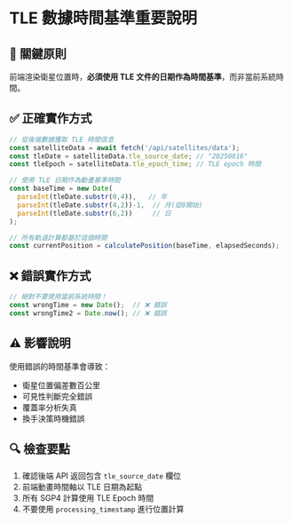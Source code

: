 # TLE 數據時間基準重要說明

## 🚨 關鍵原則
前端渲染衛星位置時，**必須使用 TLE 文件的日期作為時間基準**，而非當前系統時間。

## ✅ 正確實作方式
```javascript
// 從後端數據獲取 TLE 時間信息
const satelliteData = await fetch('/api/satellites/data');
const tleDate = satelliteData.tle_source_date; // "20250816"
const tleEpoch = satelliteData.tle_epoch_time; // TLE epoch 時間

// 使用 TLE 日期作為動畫基準時間
const baseTime = new Date(
  parseInt(tleDate.substr(0,4)),   // 年
  parseInt(tleDate.substr(4,2))-1,  // 月(從0開始)
  parseInt(tleDate.substr(6,2))     // 日
);

// 所有軌道計算都基於這個時間
const currentPosition = calculatePosition(baseTime, elapsedSeconds);
```

## ❌ 錯誤實作方式
```javascript
// 絕對不要使用當前系統時間！
const wrongTime = new Date();  // ❌ 錯誤
const wrongTime2 = Date.now(); // ❌ 錯誤
```

## ⚠️ 影響說明
使用錯誤的時間基準會導致：
- 衛星位置偏差數百公里
- 可見性判斷完全錯誤
- 覆蓋率分析失真
- 換手決策時機錯誤

## 🔍 檢查要點
1. 確認後端 API 返回包含 `tle_source_date` 欄位
2. 前端動畫時間軸以 TLE 日期為起點
3. 所有 SGP4 計算使用 TLE Epoch 時間
4. 不要使用 `processing_timestamp` 進行位置計算

